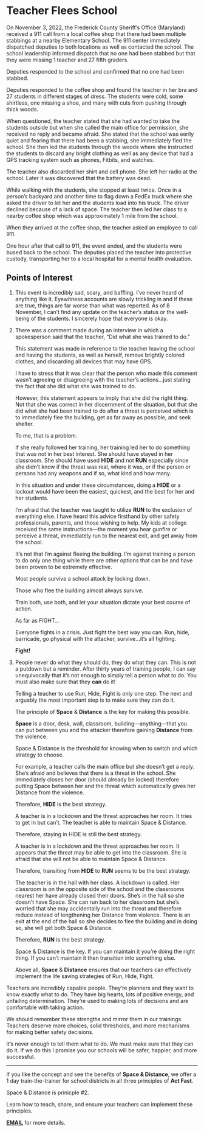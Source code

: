 # Teacher Flees School

On November 3, 2022, the Frederick County Sheriff’s Office (Maryland) received a 911 call from a local coffee shop that there had been multiple stabbings at a nearby Elementary School. The 911 center immediately dispatched deputies to both locations as well as contacted the school. The school leadership informed dispatch that no one had been stabbed but that they were missing 1 teacher and 27 fifth graders.

Deputies responded to the school and confirmed that no one had been stabbed.

Deputies responded to the coffee shop and found the teacher in her bra and 27 students in different stages of dress. The students were cold, some shirtless, one missing a shoe, and many with cuts from pushing through thick woods.

When questioned, the teacher stated that she had wanted to take the students outside but when she called the main office for permission, she received no reply and became afraid. She stated that the school was eerily quiet and fearing that there had been a stabbing, she immediately fled the school. She then led the students through the woods where she instructed the students to discard any bright clothing as well as any device that had a GPS tracking system such as phones, Fitbits, and watches.

The teacher also discarded her shirt and cell phone. She left her radio at the school. Later it was discovered that the battery was dead.

While walking with the students, she stopped at least twice. Once in a person’s backyard and another time to flag down a FedEx truck where she asked the driver to let her and the students load into his truck. The driver declined because of a lack of space. The teacher then led her class to a nearby coffee shop which was approximately 1 mile from the school.

When they arrived at the coffee shop, the teacher asked an employee to call 911.

One hour after that call to 911, the event ended, and the students were bused back to the school. The deputies placed the teacher into protective custody, transporting her to a local hospital for a mental health evaluation.

## Points of Interest

1. This event is incredibly sad, scary, and baffling. I’ve never heard of anything like it. Eyewitness accounts are slowly trickling in and if these are true, things are far worse than what was reported. As of 8 November, I can’t find any update on the teacher’s status or the well-being of the students. I sincerely hope that everyone is okay.

2. There was a comment made during an interview in which a spokesperson said that the teacher, “Did what she was trained to do.”

   This statement was made in reference to the teacher leaving the school and having the students, as well as herself, remove brightly colored clothes, and discarding all devices that may have GPS.

   I have to stress that it was clear that the person who made this comment wasn’t agreeing or disagreeing with the teacher’s actions…just stating the fact that she did what she was trained to do.

   However, this statement appears to imply that she did the right thing. Not that she was correct in her discernment of the situation, but that she did what she had been trained to do after a threat is perceived which is to immediately flee the building, get as far away as possible, and seek shelter.

   To me, that is a problem.

   If she really followed her training, her training led her to do something that was not in her best interest. She should have stayed in her classroom. She should have used **HIDE** and not **RUN** especially since she didn’t know if the threat was real, where it was, or if the person or persons had any weapons and if so, what kind and how many.

   In this situation and under these circumstances, doing a **HIDE** or a lockout would have been the easiest, quickest, and the best for her and her students.

   I’m afraid that the teacher was taught to utilize **RUN** to the exclusion of everything else. I have heard this advice firsthand by other safety professionals, parents, and those wishing to help. My kids at college received the same instructions—the moment you hear gunfire or perceive a threat, immediately run to the nearest exit, and get away from the school.

   It’s not that I’m against fleeing the building. I’m against training a person to do only one thing while there are other options that can be and have been proven to be extremely effective.

   Most people survive a school attack by locking down.

   Those who flee the building almost always survive.

   Train both, use both, and let your situation dictate your best course of action.

   As far as FIGHT…

   Everyone fights in a crisis. Just fight the best way you can. Run, hide, barricade, go physical with the attacker, survive…it’s all fighting.

   **Fight!**

3. People never do what they should do, they do what they can. This is not a putdown but a reminder. After thirty years of training people, I can say unequivocally that it’s not enough to simply tell a person what to do. You must also make sure that they **can** do it!

   Telling a teacher to use Run, Hide, Fight is only one step. The next and arguably the most important step is to make sure they can do it.

   The principle of **Space** & **Distance** is the key for making this possible.

   **Space** is a door, desk, wall, classroom, building—anything—that you can put between you and the attacker therefore gaining **Distance** from the violence.

   Space & Distance is the threshold for knowing when to switch and which strategy to choose.

   For example, a teacher calls the main office but she doesn’t get a reply. She’s afraid and believes that there is a threat in the school. She immediately closes her door (should already be locked) therefore putting Space between her and the threat which automatically gives her Distance from the violence.

   Therefore, **HIDE** is the best strategy.

   A teacher is in a lockdown and the threat approaches her room. It tries to get in but can’t. The teacher is able to maintain Space & Distance.

   Therefore, staying in HIDE is still the best strategy.

   A teacher is in a lockdown and the threat approaches her room. It appears that the threat may be able to get into the classroom. She is afraid that she will not be able to maintain Space & Distance.

   Therefore, transiting from **HIDE** to **RUN** seems to be the best strategy.

   The teacher is in the hall with her class. A lockdown is called. Her classroom is on the opposite side of the school and the classrooms nearest her have already closed their doors. She’s in the hall so she doesn’t have Space. She can run back to her classroom but she’s worried that she may accidentally run into the threat and therefore reduce instead of lengthening her Distance from violence. There is an exit at the end of the hall so she decides to flee the building and in doing so, she will get both Space & Distance.

   Therefore, **RUN** is the best strategy.

   Space & Distance is the key. If you can maintain it you’re doing the right thing. If you can’t maintain it then transition into something else.

   Above all, **Space** & **Distance** ensures that our teachers can effectively implement the life saving strategies of Run, Hide, Fight.

Teachers are incredibly capable people. They’re planners and they want to know exactly what to do. They have big hearts, lots of positive energy, and unfailing determination. They’re used to making lots of decisions and are comfortable with taking action.

We should remember these strengths and mirror them in our trainings. Teachers deserve more choices, solid thresholds, and more mechanisms for making better safety decisions.

It’s never enough to tell them what to do. We must make sure that they can do it. If we do this I promise you our schools will be safer, happier, and more successful.

---

If you like the concept and see the benefits of **Space & Distance**, we offer a 1 day train-the-trainer for school districts in all three principles of **Act Fast**.

Space & Distance is prinicple #2.

Learn how to teach, share, and ensure your teachers can implement these principles.

**[EMAIL](mailto:don@donshomette.com)** for more details.
